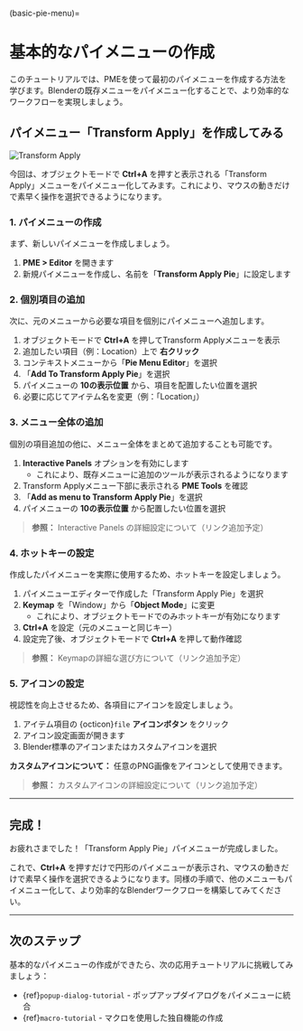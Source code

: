 (basic-pie-menu)=

# 基本的なパイメニューの作成

このチュートリアルでは、PMEを使って最初のパイメニューを作成する方法を学びます。Blenderの既存メニューをパイメニュー化することで、より効率的なワークフローを実現しましょう。

## パイメニュー「Transform Apply」を作成してみる

![Transform Apply](../images/quick_tutorial/transform_apply.png)

今回は、オブジェクトモードで **Ctrl+A** を押すと表示される「Transform Apply」メニューをパイメニュー化してみます。これにより、マウスの動きだけで素早く操作を選択できるようになります。

### 1. パイメニューの作成

まず、新しいパイメニューを作成しましょう。

1. **PME > Editor** を開きます
2. 新規パイメニューを作成し、名前を「**Transform Apply Pie**」に設定します

### 2. 個別項目の追加

次に、元のメニューから必要な項目を個別にパイメニューへ追加します。

1. オブジェクトモードで **Ctrl+A** を押してTransform Applyメニューを表示
2. 追加したい項目（例：Location）上で **右クリック**
3. コンテキストメニューから「**Pie Menu Editor**」を選択
4. 「**Add To Transform Apply Pie**」を選択
5. パイメニューの **10の表示位置** から、項目を配置したい位置を選択
6. 必要に応じてアイテム名を変更（例：「Location」）

### 3. メニュー全体の追加

個別の項目追加の他に、メニュー全体をまとめて追加することも可能です。

1. **Interactive Panels** オプションを有効にします
   - これにより、既存メニューに追加のツールが表示されるようになります
2. Transform Applyメニュー下部に表示される **PME Tools** を確認
3. 「**Add as menu to Transform Apply Pie**」を選択
4. パイメニューの **10の表示位置** から配置したい位置を選択

> **参照：** Interactive Panels の詳細設定について（リンク追加予定）

### 4. ホットキーの設定

作成したパイメニューを実際に使用するため、ホットキーを設定しましょう。

1. パイメニューエディターで作成した「Transform Apply Pie」を選択
2. **Keymap** を「Window」から「**Object Mode**」に変更
   - これにより、オブジェクトモードでのみホットキーが有効になります
3. **Ctrl+A** を設定（元のメニューと同じキー）
4. 設定完了後、オブジェクトモードで **Ctrl+A** を押して動作確認

> **参照：** Keymapの詳細な選び方について（リンク追加予定）

### 5. アイコンの設定

視認性を向上させるため、各項目にアイコンを設定しましょう。

1. アイテム項目の {octicon}`file` **アイコンボタン** をクリック
2. アイコン設定画面が開きます
3. Blender標準のアイコンまたはカスタムアイコンを選択

**カスタムアイコンについて：** 任意のPNG画像をアイコンとして使用できます。

> **参照：** カスタムアイコンの詳細設定について（リンク追加予定）

---

## 完成！

お疲れさまでした！「Transform Apply Pie」パイメニューが完成しました。

これで、**Ctrl+A** を押すだけで円形のパイメニューが表示され、マウスの動きだけで素早く操作を選択できるようになります。同様の手順で、他のメニューもパイメニュー化して、より効率的なBlenderワークフローを構築してみてください。

---

## 次のステップ

基本的なパイメニューの作成ができたら、次の応用チュートリアルに挑戦してみましょう：

- {ref}`popup-dialog-tutorial` - ポップアップダイアログをパイメニューに統合
- {ref}`macro-tutorial` - マクロを使用した独自機能の作成